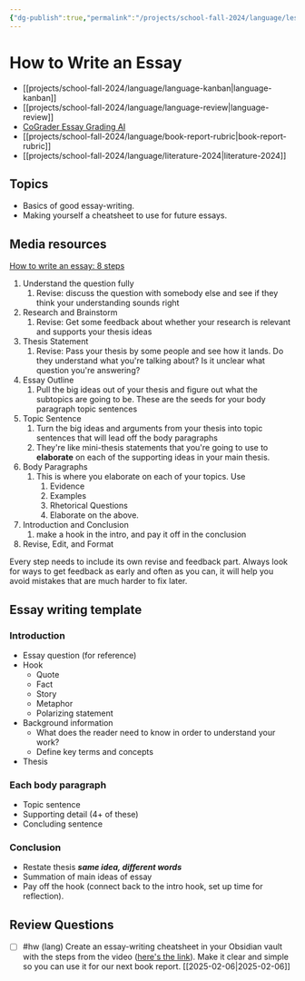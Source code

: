 ```yaml
---
{"dg-publish":true,"permalink":"/projects/school-fall-2024/language/lessons/how-to-write-an-essay-pt1/"}
---
```



#  How to Write an Essay

- [[projects/school-fall-2024/language/language-kanban\|language-kanban]]
- [[projects/school-fall-2024/language/language-review\|language-review]]
- [CoGrader Essay Grading AI](https://v2.cograder.com/app)
- [[projects/school-fall-2024/language/book-report-rubric\|book-report-rubric]]
- [[projects/school-fall-2024/language/literature-2024\|literature-2024]]


## Topics

- Basics of good essay-writing.
- Making yourself a cheatsheet to use for future essays.

## Media resources

[How to write an essay: 8 steps](https://www.youtube.com/watch?v=Idb86apbrbY&list=PLY2iGpRrMhnGuZTxNoWT7o-YAlv4hFYsQ&index=26&pp=iAQB)

1. Understand the question fully
    1. Revise: discuss the question with somebody else and see if they think your understanding sounds right
2. Research and Brainstorm
    1. Revise: Get some feedback about whether your research is relevant and supports your thesis ideas
3. Thesis Statement
    1. Revise: Pass your thesis by some people and see how it lands. Do they understand what you're talking about? Is it unclear what question you're answering?
4. Essay Outline
    1. Pull the big ideas out of your thesis and figure out what the subtopics are going to be. These are the seeds for your body paragraph topic sentences
5. Topic Sentence
    1. Turn the big ideas and arguments from your thesis into topic sentences that will lead off the body paragraphs
    2. They're like mini-thesis statements that you're going to use to **elaborate** on each of the supporting ideas in your main thesis.
6. Body Paragraphs
    1. This is where you elaborate on each of your topics. Use 
        1. Evidence
        2. Examples
        3. Rhetorical Questions
        4. Elaborate on the above.
7. Introduction and Conclusion
    1. make a hook in the intro, and pay it off in the conclusion
8. Revise, Edit, and Format

Every step needs to include its own revise and feedback part. Always look for ways to get feedback as early and often as you can, it will help you avoid mistakes that are much harder to fix later.

## Essay writing template

### Introduction

- Essay question (for reference)
- Hook 
    - Quote
    - Fact
    - Story
    - Metaphor
    - Polarizing statement
- Background information
    - What does the reader need to know in order to understand your work?
    - Define key terms and concepts
- Thesis 

### Each body paragraph
- Topic sentence
- Supporting detail (4+ of these)
- Concluding sentence

### Conclusion
- Restate thesis ***same idea, different words***
- Summation of main ideas of essay
- Pay off the hook (connect back to the intro hook, set up time for reflection).


## Review Questions 


- [ ] #hw (lang) Create an essay-writing cheatsheet in your Obsidian vault with the steps from the video ([here's the link](https://www.youtube.com/watch?v=Idb86apbrbY&list=PLY2iGpRrMhnGuZTxNoWT7o-YAlv4hFYsQ&index=26&pp=iAQB)). Make it clear and simple so you can use it for our next book report. [[2025-02-06\|2025-02-06]] 
